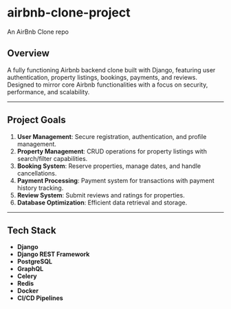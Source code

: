 # airbnb-clone-project
An AirBnb Clone repo

## Overview

A fully functioning Airbnb backend clone built with Django, featuring user authentication, property listings, bookings, payments, and reviews. Designed to mirror core Airbnb functionalities with a focus on security, performance, and scalability.

---

## Project Goals

1. **User Management**: Secure registration, authentication, and profile management.
2. **Property Management**: CRUD operations for property listings with search/filter capabilities.
3. **Booking System**: Reserve properties, manage dates, and handle cancellations.
4. **Payment Processing**: Payment system for transactions with payment history tracking.
5. **Review System**: Submit reviews and ratings for properties.
6. **Database Optimization**: Efficient data retrieval and storage.

---

## Tech Stack

- **Django**
- **Django REST Framework** 
- **PostgreSQL**
- **GraphQL**
- **Celery** 
- **Redis**
- **Docker**
- **CI/CD Pipelines**
